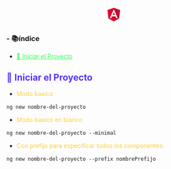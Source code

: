 <!-- Complementario:

Complementario: #33aaff (azul)
Complementario oscuro: #005c99
Análogo:

Análogo 1: #ffaf33 (amarillo-naranja)
Análogo 2: #ffa833 (amarillo-naranja)
Triada:

Triada 1: #33ff57 (verde)
Triada 2: #5733ff (violeta)
Tetrad:

Tetrad 1: #ff5733 (naranja)
Tetrad 2: #33ff57 (verde)
Tetrad 3: #5733ff (violeta) 
Complementario:

Complementario: #ff5733 (naranja)
Complementario oscuro: #992e18
Análogo:

Análogo 1: #5733ff (azul)
Análogo 2: #335cff (azul claro)
Triada:

Triada 1: #ff5733 (naranja)
Triada 2: #5733ff (azul)
Triada 3: #33ff57 (verde)
Tetrad:

Tetrad 1: #ff5733 (naranja)
Tetrad 2: #5733ff (azul)
Tetrad 3: #33ff57 (verde)
Tetrad 4:  (amarillo-naranja)
<span style="color: #ffcf33; ;" ></span>
-->

<p align="center"> 

<img src="https://readme-typing-svg.demolab.com?font=Press+Start+2P&size=40&color=DD0031&center=true&vCenter=true&width=940&lines=Comandos+De+Angular🖥️" align="middle" alt=""  width="80%"/><p align="center"><img  src="assets/angular.png" width="8%">

### - 📚índice

- <a style="color: #33ff57;" href="#iniciar-el-proyecto">🚀 Iniciar el Proyecto</a>


 ##  <span style="color:#5733ff ;" >🚀 Iniciar el Proyecto</span>

* <span style="color: #ffcf33;" >Modo basico</span>
```
ng new nombre-del-proyecto
```
* <span style="color: #ffcf33; ;" >Modo basico en blanco</span>
```
ng new nombre-del-proyecto --minimal
```
* <span style="color: #ffcf33;" >Con prefijo para especificar todos los componentes:</span>
 ```
ng new nombre-del-proyecto --prefix nombrePrefijo
```
